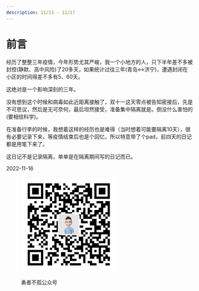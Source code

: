 ```yaml
---
description: 11/11 - 11/17
---
```


# 前言

经历了整整三年疫情，今年形势尤其严峻，我一个小地方的人，只下半年差不多被封控(静默、高中风险)了20多天，如果统计过往三年(青岛<->济宁)，遭遇封闭在小区的时间得差不多有5、60天。

这绝对是一个影响深刻的三年。

没有想到这个时候和病毒如此近距离接触了，双十一这天零点被告知密接后，先是不可思议，然后是无可奈何，最后坦然接受，准备集中隔离就是。倒没什么害怕的(要相信科学)。

在准备行李的时候，我想着这样的经历也是难得（当时想着可能要隔离10天），很有必要记录下来，等疫情结束后也是个回忆，所以特意带了个pad，前四天的日记都是用笔下来了。

这日记不是记录隔离，单单是在隔离期间写的日记而已。


2022-11-16



<figure><img src=".gitbook/assets/qrcode_for_gh_a2118ebbde48_258.jpg" alt=""><figcaption><p>勇者不孤公众号</p></figcaption></figure>
